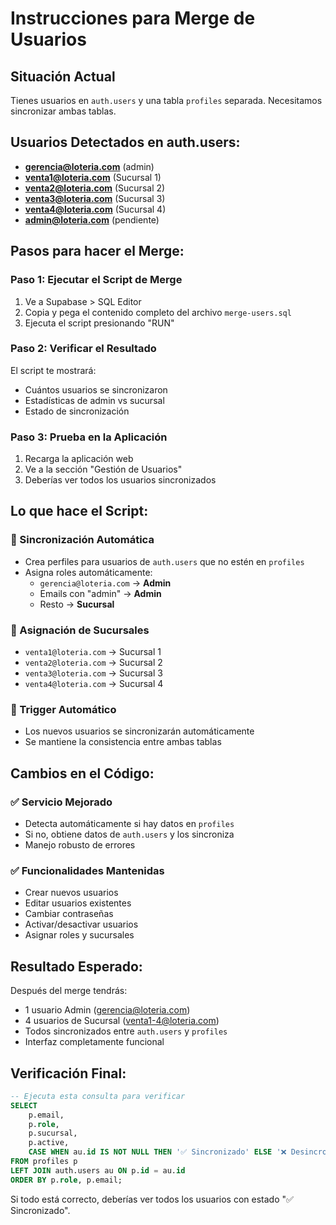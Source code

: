 # Instrucciones para Merge de Usuarios

## Situación Actual
Tienes usuarios en `auth.users` y una tabla `profiles` separada. Necesitamos sincronizar ambas tablas.

## Usuarios Detectados en auth.users:
- **gerencia@loteria.com** (admin)
- **venta1@loteria.com** (Sucursal 1)
- **venta2@loteria.com** (Sucursal 2) 
- **venta3@loteria.com** (Sucursal 3)
- **venta4@loteria.com** (Sucursal 4)
- **admin@loteria.com** (pendiente)

## Pasos para hacer el Merge:

### Paso 1: Ejecutar el Script de Merge
1. Ve a Supabase > SQL Editor
2. Copia y pega el contenido completo del archivo `merge-users.sql`
3. Ejecuta el script presionando "RUN"

### Paso 2: Verificar el Resultado
El script te mostrará:
- Cuántos usuarios se sincronizaron
- Estadísticas de admin vs sucursal
- Estado de sincronización

### Paso 3: Prueba en la Aplicación
1. Recarga la aplicación web
2. Ve a la sección "Gestión de Usuarios"
3. Deberías ver todos los usuarios sincronizados

## Lo que hace el Script:

### 🔄 Sincronización Automática
- Crea perfiles para usuarios de `auth.users` que no estén en `profiles`
- Asigna roles automáticamente:
  - `gerencia@loteria.com` → **Admin**
  - Emails con "admin" → **Admin**  
  - Resto → **Sucursal**

### 🏢 Asignación de Sucursales
- `venta1@loteria.com` → Sucursal 1
- `venta2@loteria.com` → Sucursal 2
- `venta3@loteria.com` → Sucursal 3
- `venta4@loteria.com` → Sucursal 4

### 🔧 Trigger Automático
- Los nuevos usuarios se sincronizarán automáticamente
- Se mantiene la consistencia entre ambas tablas

## Cambios en el Código:

### ✅ Servicio Mejorado
- Detecta automáticamente si hay datos en `profiles`
- Si no, obtiene datos de `auth.users` y los sincroniza
- Manejo robusto de errores

### ✅ Funcionalidades Mantenidas
- Crear nuevos usuarios
- Editar usuarios existentes
- Cambiar contraseñas
- Activar/desactivar usuarios
- Asignar roles y sucursales

## Resultado Esperado:
Después del merge tendrás:
- 1 usuario Admin (gerencia@loteria.com)
- 4 usuarios de Sucursal (venta1-4@loteria.com)
- Todos sincronizados entre `auth.users` y `profiles`
- Interfaz completamente funcional

## Verificación Final:
```sql
-- Ejecuta esta consulta para verificar
SELECT 
    p.email,
    p.role,
    p.sucursal,
    p.active,
    CASE WHEN au.id IS NOT NULL THEN '✅ Sincronizado' ELSE '❌ Desincronizado' END as estado
FROM profiles p
LEFT JOIN auth.users au ON p.id = au.id
ORDER BY p.role, p.email;
```

Si todo está correcto, deberías ver todos los usuarios con estado "✅ Sincronizado".
